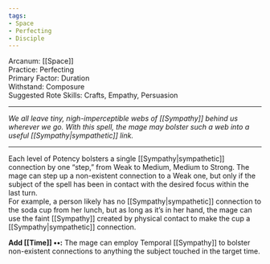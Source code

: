 ```yaml
---
tags:
- Space
- Perfecting
- Disciple
---
```


Arcanum: [[Space]]\
Practice: Perfecting\
Primary Factor: Duration\
Withstand: Composure\
Suggested Rote Skills: Crafts, Empathy, Persuasion

---

_We all leave tiny, nigh-imperceptible webs of [[Sympathy]] behind us wherever we go. With this spell, the mage may bolster such a web into a useful [[Sympathy|sympathetic]] link._

---

Each level of Potency bolsters a single [[Sympathy|sympathetic]] connection by one “step,” from Weak to Medium, Medium to Strong. The mage can step up a non-existent connection to a Weak one, but only if the subject of the spell has been in contact with the desired focus within the last turn.\
For example, a person likely has no [[Sympathy|sympathetic]] connection to the soda cup from her lunch, but as long as it’s in her hand, the mage can use the faint [[Sympathy]] created by physical contact to make the cup a [[Sympathy|sympathetic]] connection.

**Add [[Time]] ••:** The mage can employ Temporal [[Sympathy]] to bolster non-existent connections to anything the subject touched in the target time.